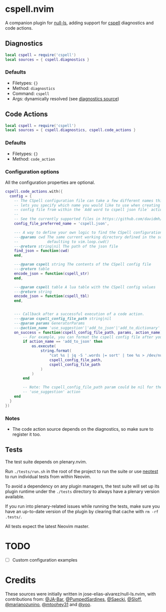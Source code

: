 # cspell.nvim

A companion plugin for [null-ls], adding support for [cspell] diagnostics and code actions.

## Diagnostics

```lua
local cspell = require('cspell')
local sources = { cspell.diagnostics }
```

### Defaults

- Filetypes: `{}`
- Method: `diagnostics`
- Command: `cspell`
- Args: dynamically resolved (see [diagnostics source])


## Code Actions

```lua
local cspell = require('cspell')
local sources = { cspell.diagnostics, cspell.code_actions }
```

### Defaults

- Filetypes: `{}`
- Method: `code_action`

### Configuration options

All the configuration properties are optional.

```lua
cspell.code_actions.with({
  config = {
    -- The CSpell configuration file can take a few different names this option
    -- lets you specify which name you would like to use when creating a new
    -- config file from within the `Add word to cspell json file` action.
    --
    -- See the currently supported files in https://github.com/davidmh/cspell.nvim/blob/main/lua/cspell/helpers.lua
    config_file_preferred_name = 'cspell.json',

    --- A way to define your own logic to find the CSpell configuration file.
    ---@params cwd The same current working directory defined in the source,
    --             defaulting to vim.loop.cwd()
    ---@return string|nil The path of the json file
    find_json = function(cwd)
    end,

    ---@param cspell string The contents of the CSpell config file
    ---@return table
    encode_json = function(cspell_str)
    end,

    ---@param cspell table A lua table with the CSpell config values
    ---@return string
    encode_json = function(cspell_tbl)
    end,


    --- Callback after a successful execution of a code action.
    ---@param cspell_config_file_path string|nil
    ---@param params GeneratorParams
    ---@action_name 'use_suggestion'|'add_to_json'|'add_to_dictionary'
    on_success = function(cspell_config_file_path, params, action_name)
        -- For example, you can format the cspell config file after you add a word
        if action_name == 'add_to_json' then
            os.execute(
                string.format(
                    "cat %s | jq -S '.words |= sort' | tee %s > /dev/null",
                    cspell_config_file_path,
                    cspell_config_file_path
                )
            )
        end

        -- Note: The cspell_config_file_path param could be nil for the
        -- 'use_suggestion' action
    end
  }
})
```

### Notes

- The code action source depends on the diagnostics, so make sure to register it too.

## Tests

The test suite depends on plenary.nvim.

Run `./tests/run.sh` in the root of the project to run the suite or use [neotest]
to run individual tests from within Neovim.

To avoid a dependency on any plugin managers, the test suite will set up its
plugin runtime under the `./tests` directory to always have a plenary version
available.

If you run into plenary-related issues while running the tests, make sure you
have an up-to-date version of the plugin by clearing that cache with
`rm -rf .tests/`.

All tests expect the latest Neovim master.

# TODO

- [ ] Custom configuration examples

# Credits

These sources were initially written in jose-elias-alvarez/null-ls.nvim, with
contributions from: [@JA-Bar], [@PumpedSardines], [@Saecki], [@Sloff], [@marianozunino],
[@mtoohey31] and [@yoo].

[null-ls]: https://github.com/jose-elias-alvarez/null-ls.nvim
[cspell]: https://github.com/streetsidesoftware/cspell
[diagnostics source]: https://github.com/davidmh/cspell.nvim/blob/main/lua/cspell/diagnostics/init.lua
[@JA-Bar]: https://github.com/JA-Bar
[@PumpedSardines]: https://github.com/PumpedSardines
[@Saecki]: https://github.com/Saecki
[@Sloff]: https://github.com/Sloff
[@marianozunino]: https://github.com/marianozunino
[@mtoohey31]: https://github.com/mtoohey31
[@yoo]: https://github.com/yoo
[neotest]: https://github.com/nvim-neotest/neotest

